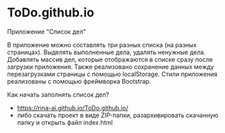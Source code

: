 # ToDo.github.io
Приложение "Список дел"

В приложение можно составлять три разных списка (на разных страницах). Выделять выполненные дела, удалять ненужные дела. Добавлять массив дел, которые отображаются в списке сразу после загрузки приложения. Также реализовано сохранение данных между перезагрузками страницы с помощью localStorage.
Стили приложения реализованы с помощью фреймворка Bootstrap. 

Как начать заполнять список дел?  
- https://rina-ai.github.io/ToDo.github.io/
- либо скачать проект в виде ZIP-папки, разархивировать скачанную папку и открыть файл index.html
